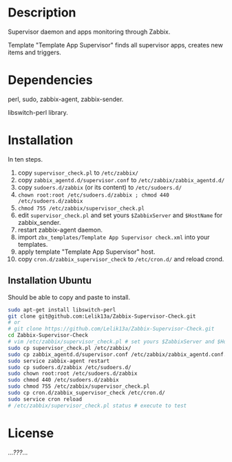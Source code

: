 # Description

Supervisor daemon and apps monitoring through Zabbix.

Template "Template App Supervisor" finds all supervisor apps, creates new items and triggers.

# Dependencies

perl, sudo, zabbix-agent, zabbix-sender.

libswitch-perl library.

Installation
============

In ten steps.

1. copy `supervisor_check.pl` to `/etc/zabbix/`
2. copy `zabbix_agentd.d/supervisor.conf` to `/etc/zabbix/zabbix_agentd.d/`
3. copy `sudoers.d/zabbix` (or its content) to `/etc/sudoers.d/`
4. `chown root:root /etc/sudoers.d/zabbix ; chmod 440 /etc/sudoers.d/zabbix`
5. `chmod 755 /etc/zabbix/supervisor_check.pl`
6. edit `supervisor_check.pl` and set yours `$ZabbixServer` and `$HostName` for zabbix_sender.
7. restart zabbix-agent daemon.
8. import `zbx_templates/Template App Supervisor check.xml` into your templates.
9. apply template "Template App Supervisor" host.
10. copy `cron.d/zabbix_supervisor_check` to `/etc/cron.d/` and reload crond.

Installation Ubuntu
-------------------

Should be able to copy and paste to install.

```sh
sudo apt-get install libswitch-perl
git clone git@github.com:Lelik13a/Zabbix-Supervisor-Check.git
# or
# git clone https://github.com/Lelik13a/Zabbix-Supervisor-Check.git
cd Zabbix-Supervisor-Check
# vim /etc/zabbix/supervisor_check.pl # set yours $ZabbixServer and $HostName for zabbix_sender.
sudo cp supervisor_check.pl /etc/zabbix/
sudo cp zabbix_agentd.d/supervisor.conf /etc/zabbix/zabbix_agentd.conf.d/
sudo service zabbix-agent restart
sudo cp sudoers.d/zabbix /etc/sudoers.d/
sudo chown root:root /etc/sudoers.d/zabbix
sudo chmod 440 /etc/sudoers.d/zabbix
sudo chmod 755 /etc/zabbix/supervisor_check.pl
sudo cp cron.d/zabbix_supervisor_check /etc/cron.d/
sudo service cron reload
# /etc/zabbix/supervisor_check.pl status # execute to test
```

License
=======

...*???*...
